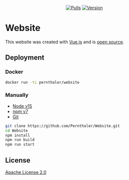 <p align="center">
    <a href="https://hub.docker.com/r/pernthaler/website"><img alt="Pulls" src="https://img.shields.io/docker/pulls/pernthaler/website?label=Pulls"></a>
    <a href="https://github.com/Pernthaler/Website"><img alt="Version" src="https://img.shields.io/github/package-json/v/Pernthaler/Website?label=Version"></a>
</p>

# Website

This website was created with [Vue.js](https://vuejs.org/) and is [open source](https://github.com/Pernthaler/Website).

## Deployment

### Docker

```bash
docker run -ti pernthaler/website
```

### Manually

- [Node v15](https://nodejs.org/en/download/current/)
- [npm v7](https://nodejs.org/en/download/current/)
- [Git](https://git-scm.com/downloads)

```bash
git clone https://github.com/Pernthaler/Website.git
cd Website
npm install
npm run build
npm run start
```

## License

[Apache License 2.0](LICENSE)